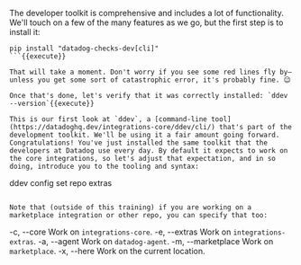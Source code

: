 The developer toolkit is comprehensive and includes a lot of functionality. We'll touch on a few of the many features as we go, but the first step is to install it:
```
pip install "datadog-checks-dev[cli]"
```{{execute}}

That will take a moment. Don't worry if you see some red lines fly by—unless you get some sort of catastrophic error, it's probably fine. 😉

Once that's done, let's verify that it was correctly installed: `ddev --version`{{execute}}

This is our first look at `ddev`, a [command-line tool](https://datadoghq.dev/integrations-core/ddev/cli/) that's part of the development toolkit. We'll be using it a fair amount going forward. Congratulations! You've just installed the same toolkit that the developers at Datadog use every day. By default it expects to work on the core integrations, so let's adjust that expectation, and in so doing, introduce you to the tooling and syntax:
```
ddev config set repo extras
```{{execute}}

Note that (outside of this training) if you are working on a marketplace integration or other repo, you can specify that too:
```
  -c, --core            Work on `integrations-core`.
  -e, --extras          Work on `integrations-extras`.
  -a, --agent           Work on `datadog-agent`.
  -m, --marketplace     Work on `marketplace`.
  -x, --here            Work on the current location.
```
